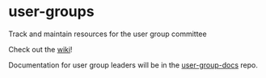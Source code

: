 # user-groups
Track and maintain resources for the user group committee

Check out the [wiki](https://github.com/techlahoma/user-groups/wiki)!

Documentation for user group leaders will be in the [user-group-docs](https://github.com/techlahoma/user-group-docs/new/master) repo.
